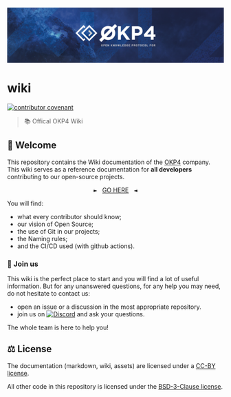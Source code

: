 [![okp4 github banner](./assets/okp4-banner.png)](https://okp4.network)

# wiki

[![contributor covenant](https://img.shields.io/badge/Contributor%20Covenant-2.1-4baaaa.svg?style=for-the-badge)](https://github.com/okp4/.github/blob/main/CODE_OF_CONDUCT.md)

> 📚 Offical OKP4 Wiki

## 👋 Welcome

This repository contains the Wiki documentation of the [OKP4](https://okp4.network) company. This wiki serves as a reference documentation for **all developers** contributing to our open-source projects.

<p align="center">
    <tt>►</tt>&nbsp;&nbsp;&nbsp;<a href="https://github.com/okp4/wiki/wiki">GO HERE</a>&nbsp;&nbsp;&nbsp;<tt>◄</tt>
</p>

You will find:

- what every contributor should know;
- our vision of Open Source;
- the use of Git in our projects;
- the Naming rules;
- and the CI/CD used (with github actions).

### 🤗 Join us

This wiki is the perfect place to start and you will find a lot of useful information. But for any unanswered questions, for any help you may need, do not hesitate to contact us:

- open an issue or a discussion in the most appropriate repository.
- join us on [![Discord](https://img.shields.io/badge/Discord-7289DA?logo=discord&logoColor=white)](https://discord.gg/GHNZh4SaJ3) and ask your questions.

The whole team is here to help you!

## ⚖️ License

The documentation (markdown, wiki, assets) are licensed under a [CC-BY license](LICENSE).

All other code in this repository is licensed under the [BSD-3-Clause license](LICENSE-CODE).

